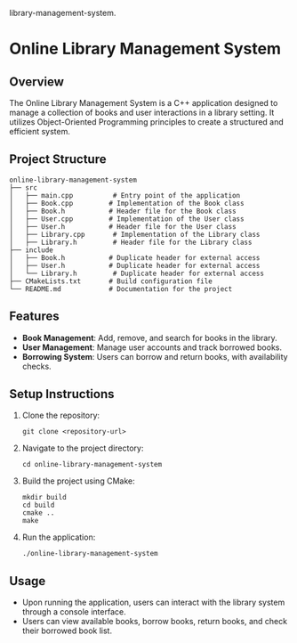 library-management-system.
# Online Library Management System

## Overview
The Online Library Management System is a C++ application designed to manage a collection of books and user interactions in a library setting. It utilizes Object-Oriented Programming principles to create a structured and efficient system.

## Project Structure
```
online-library-management-system
├── src
│   ├── main.cpp          # Entry point of the application
│   ├── Book.cpp         # Implementation of the Book class
│   ├── Book.h           # Header file for the Book class
│   ├── User.cpp         # Implementation of the User class
│   ├── User.h           # Header file for the User class
│   ├── Library.cpp       # Implementation of the Library class
│   ├── Library.h         # Header file for the Library class
├── include
│   ├── Book.h           # Duplicate header for external access
│   ├── User.h           # Duplicate header for external access
│   └── Library.h         # Duplicate header for external access
├── CMakeLists.txt       # Build configuration file
└── README.md            # Documentation for the project
```

## Features
- **Book Management**: Add, remove, and search for books in the library.
- **User Management**: Manage user accounts and track borrowed books.
- **Borrowing System**: Users can borrow and return books, with availability checks.

## Setup Instructions
1. Clone the repository:
   ```
   git clone <repository-url>
   ```
2. Navigate to the project directory:
   ```
   cd online-library-management-system
   ```
3. Build the project using CMake:
   ```
   mkdir build
   cd build
   cmake ..
   make
   ```
4. Run the application:
   ```
   ./online-library-management-system
   ```

## Usage
- Upon running the application, users can interact with the library system through a console interface.
- Users can view available books, borrow books, return books, and check their borrowed book list.


